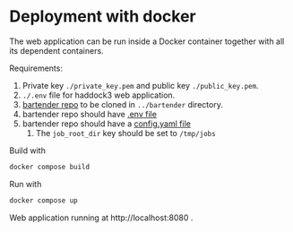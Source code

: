 # Deployment with docker

The web application can be run inside a Docker container together with all its dependent containers.

Requirements:

1. Private key `./private_key.pem` and public key `./public_key.pem`.
2. `./.env` file for haddock3 web application.
3. [bartender repo](https://github.com/i-VRESSE/bartender) to be cloned in `../bartender` directory.
4. bartender repo should have [.env file](https://github.com/i-VRESSE/bartender/blob/main/docs/configuration.md#environment-variables)
5. bartender repo should have a [config.yaml file](https://github.com/i-VRESSE/bartender/blob/main/docs/configuration.md#configuration-file)
   1. The `job_root_dir` key should be set to `/tmp/jobs`

Build with

```sh
docker compose build
```

Run with

```sh
docker compose up
```

Web application running at http://localhost:8080 .
